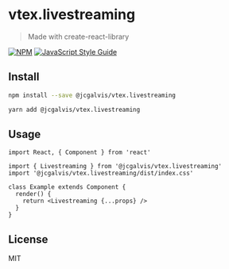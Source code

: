 # vtex.livestreaming

> Made with create-react-library

[![NPM](https://img.shields.io/npm/v/vtex.livestreaming.svg)](https://www.npmjs.com/package/@jcgalvis/vtex.livestreaming) [![JavaScript Style Guide](https://img.shields.io/badge/code_style-standard-brightgreen.svg)](https://standardjs.com)

## Install

```bash
npm install --save @jcgalvis/vtex.livestreaming
```

```bash
yarn add @jcgalvis/vtex.livestreaming
```

## Usage

```tsx
import React, { Component } from 'react'

import { Livestreaming } from '@jcgalvis/vtex.livestreaming'
import '@jcgalvis/vtex.livestreaming/dist/index.css'

class Example extends Component {
  render() {
    return <Livestreaming {...props} />
  }
}
```

## License

MIT
